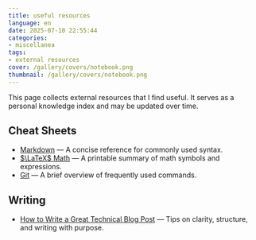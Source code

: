 ```yaml
---
title: useful resources
language: en
date: 2025-07-10 22:55:44
categories:
- miscellanea
tags:
- external resources
cover: /gallery/covers/notebook.png
thumbnail: /gallery/covers/notebook.png
---
```


This page collects external resources that I find useful. It serves as a personal knowledge index and may be updated over time.

## Cheat Sheets

* [Markdown](https://www.markdownguide.org/cheat-sheet/) — A concise reference for commonly used syntax.
* [$\LaTeX$ Math](https://tug.ctan.org/info/undergradmath/undergradmath.pdf) — A printable summary of math symbols and expressions.
* [Git](https://education.github.com/git-cheat-sheet-education.pdf) — A brief overview of frequently used commands.

## Writing

* [How to Write a Great Technical Blog Post](https://medium.com/free-code-camp/how-to-write-a-great-technical-blog-post-414c414b67f6) — Tips on clarity, structure, and writing with purpose.